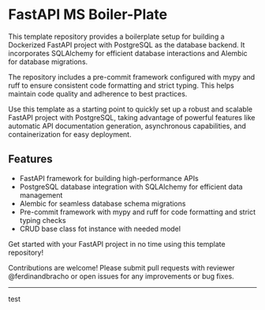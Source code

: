 # FastAPI MS Boiler-Plate

This template repository provides a boilerplate setup for building a Dockerized FastAPI project with PostgreSQL as the database backend. It incorporates SQLAlchemy for efficient database interactions and Alembic for database migrations.

The repository includes a pre-commit framework configured with mypy and ruff to ensure consistent code formatting and strict typing. This helps maintain code quality and adherence to best practices.

Use this template as a starting point to quickly set up a robust and scalable FastAPI project with PostgreSQL, taking advantage of powerful features like automatic API documentation generation, asynchronous capabilities, and containerization for easy deployment.

## Features

- FastAPI framework for building high-performance APIs
- PostgreSQL database integration with SQLAlchemy for efficient data management
- Alembic for seamless database schema migrations
- Pre-commit framework with mypy and ruff for code formatting and strict typing checks
- CRUD base class fot instance with needed model

Get started with your FastAPI project in no time using this template repository!

Contributions are welcome! Please submit pull requests with reviewer @ferdinandbracho or open issues for any improvements or bug fixes.


---
test